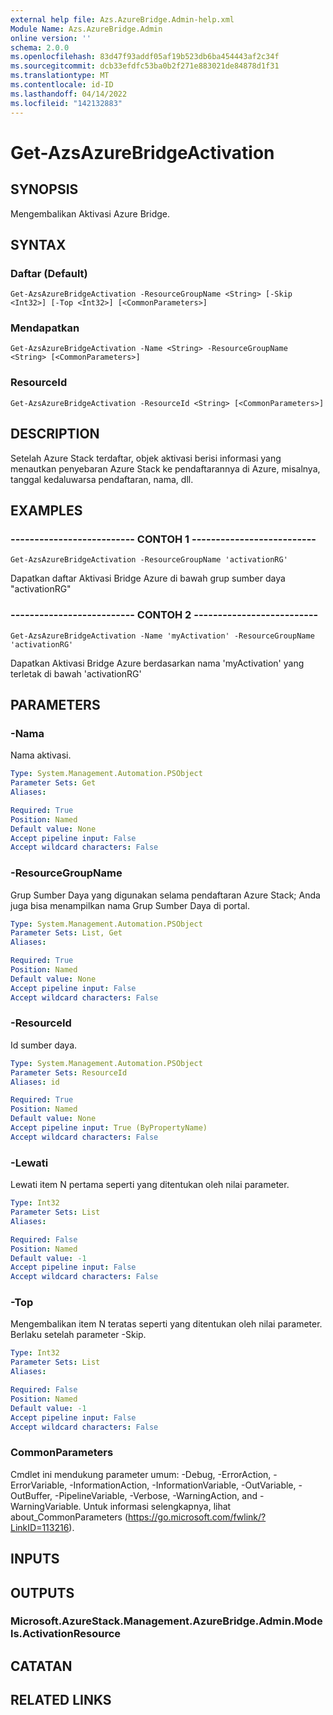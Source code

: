 ```yaml
---
external help file: Azs.AzureBridge.Admin-help.xml
Module Name: Azs.AzureBridge.Admin
online version: ''
schema: 2.0.0
ms.openlocfilehash: 83d47f93addf05af19b523db6ba454443af2c34f
ms.sourcegitcommit: dcb33efdfc53ba0b2f271e883021de84878d1f31
ms.translationtype: MT
ms.contentlocale: id-ID
ms.lasthandoff: 04/14/2022
ms.locfileid: "142132883"
---
```

# Get-AzsAzureBridgeActivation

## SYNOPSIS
Mengembalikan Aktivasi Azure Bridge.

## SYNTAX

### Daftar (Default)
```
Get-AzsAzureBridgeActivation -ResourceGroupName <String> [-Skip <Int32>] [-Top <Int32>] [<CommonParameters>]
```

### Mendapatkan
```
Get-AzsAzureBridgeActivation -Name <String> -ResourceGroupName <String> [<CommonParameters>]
```

### ResourceId
```
Get-AzsAzureBridgeActivation -ResourceId <String> [<CommonParameters>]
```

## DESCRIPTION
Setelah Azure Stack terdaftar, objek aktivasi berisi informasi yang menautkan penyebaran Azure Stack ke pendaftarannya di Azure, misalnya, tanggal kedaluwarsa pendaftaran, nama, dll.

## EXAMPLES

### -------------------------- CONTOH 1 --------------------------
```
Get-AzsAzureBridgeActivation -ResourceGroupName 'activationRG'
```

Dapatkan daftar Aktivasi Bridge Azure di bawah grup sumber daya "activationRG"

### -------------------------- CONTOH 2 --------------------------
```
Get-AzsAzureBridgeActivation -Name 'myActivation' -ResourceGroupName 'activationRG'
```

Dapatkan Aktivasi Bridge Azure berdasarkan nama 'myActivation' yang terletak di bawah 'activationRG'

## PARAMETERS

### -Nama
Nama aktivasi.

```yaml
Type: System.Management.Automation.PSObject
Parameter Sets: Get
Aliases: 

Required: True
Position: Named
Default value: None
Accept pipeline input: False
Accept wildcard characters: False
```

### -ResourceGroupName
Grup Sumber Daya yang digunakan selama pendaftaran Azure Stack; Anda juga bisa menampilkan nama Grup Sumber Daya di portal.

```yaml
Type: System.Management.Automation.PSObject
Parameter Sets: List, Get
Aliases: 

Required: True
Position: Named
Default value: None
Accept pipeline input: False
Accept wildcard characters: False
```

### -ResourceId
Id sumber daya.

```yaml
Type: System.Management.Automation.PSObject
Parameter Sets: ResourceId
Aliases: id

Required: True
Position: Named
Default value: None
Accept pipeline input: True (ByPropertyName)
Accept wildcard characters: False
```

### -Lewati
Lewati item N pertama seperti yang ditentukan oleh nilai parameter.

```yaml
Type: Int32
Parameter Sets: List
Aliases: 

Required: False
Position: Named
Default value: -1
Accept pipeline input: False
Accept wildcard characters: False
```

### -Top
Mengembalikan item N teratas seperti yang ditentukan oleh nilai parameter.
Berlaku setelah parameter -Skip.

```yaml
Type: Int32
Parameter Sets: List
Aliases: 

Required: False
Position: Named
Default value: -1
Accept pipeline input: False
Accept wildcard characters: False
```

### CommonParameters
Cmdlet ini mendukung parameter umum: -Debug, -ErrorAction, -ErrorVariable, -InformationAction, -InformationVariable, -OutVariable, -OutBuffer, -PipelineVariable, -Verbose, -WarningAction, and -WarningVariable. Untuk informasi selengkapnya, lihat about_CommonParameters (https://go.microsoft.com/fwlink/?LinkID=113216).

## INPUTS

## OUTPUTS

### Microsoft.AzureStack.Management.AzureBridge.Admin.Models.ActivationResource

## CATATAN

## RELATED LINKS

